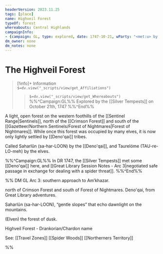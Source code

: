```yaml
---
headerVersion: 2023.11.25
tags: [place]
name: Highveil Forest
typeOf: forest
whereabouts: Central Highlands
campaignInfo:
- {campaign: GL, type: explored, date: 1747-10-21, wParty: "<met:u> by <person> on <target>"}
dm_owner: none
dm_notes: none
---
```

# The Highveil Forest
>[!info]+ Information  
> `$=dv.view("_scripts/view/get_Affiliations")`  
>> `$=dv.view("_scripts/view/get_Whereabouts")`  
>> %%^Campaign:GL%% Explored by the [[Silver Tempests]] on October 21th, 1747 %%^End%%

A light, open forest on the western foothills of the [[Sentinel Range|Sentinels]], north of the [[Crimson Forest]] and south of the [[Gazetteer/Northern Sentinels/Forest of Nightmares|Forest of Nightmares]].  While once this forest was occupied by many elves, it is now only lightly settled by [[Deno'qai]] tribes. 

Called Saharlûn (sa-har-LOON) by the [[Deno'qai]], and Taurelóme (TAU-re-LO-meh) by the elves. 

%%^Campaign:GL%%
In DR 1747, the [[Silver Tempests]] met some [[Deno'qai]] here, and [[Great Library Session Notes - Arc 3|negotiated safe passage in exchange for dealing with a spider threat]]. 
%%^End%%

%% DM
GL Arc 3: southern approach to Am’khazar.

north of Crimson Forest and south of Forest of Nightmares. Deno'qai, from Great Library adventures.

Saharlûn (sa-har-LOON), “gentle slopes” that echo  dawnlight on the mountains.

(Elven) the forest of dusk.

Highveil Forest - Drankorian/Chardon name

See:
[[Travel Zones]]
[[Spider Woods]]
[[Northerners Territory]]

%%
